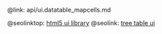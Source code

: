 @link: api/ui.datatable_mapcells.md

@seolinktop: [html5 ui library](https://webix.com)
@seolink: [tree table ui](https://webix.com/widget/treetable/)